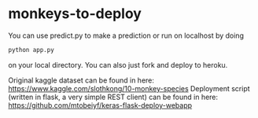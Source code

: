 # monkeys-to-deploy

You can use predict.py to make a prediction or run on localhost by doing
```bash
python app.py
```
on your local directory. You can also just fork and deploy to heroku.

Original kaggle dataset can be found in here: https://www.kaggle.com/slothkong/10-monkey-species
Deployment script (written in flask, a very simple REST client) can be found in here: https://github.com/mtobeiyf/keras-flask-deploy-webapp
